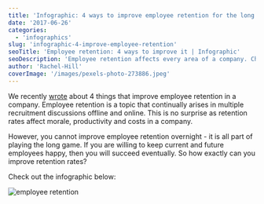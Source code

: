 ```yaml
---
title: 'Infographic: 4 ways to improve employee retention for the long term'
date: '2017-06-26'
categories:
  - 'infographics'
slug: 'infographic-4-improve-employee-retention'
seoTitle: 'Employee retention: 4 ways to improve it | Infographic'
seoDescription: 'Employee retention affects every area of a company. Check out our infographic for 4 ways you can improve employee retention today.'
author: 'Rachel-Hill'
coverImage: '/images/pexels-photo-273886.jpeg'
---
```


We recently [wrote](https://hirehive.com/blog/keep-mind-improve-employee-retention/) about 4 things that improve employee retention in a company. Employee retention is a topic that continually arises in multiple recruitment discussions offline and online. This is no surprise as retention rates affect morale, productivity and costs in a company.

However, you cannot improve employee retention overnight - it is all part of playing the long game. If you are willing to keep current and future employees happy, then you will succeed eventually. So how exactly can you improve retention rates?

Check out the infographic below:

![employee retention](/images/4-ways-to-improve-employee-retention-800x2000.png)
